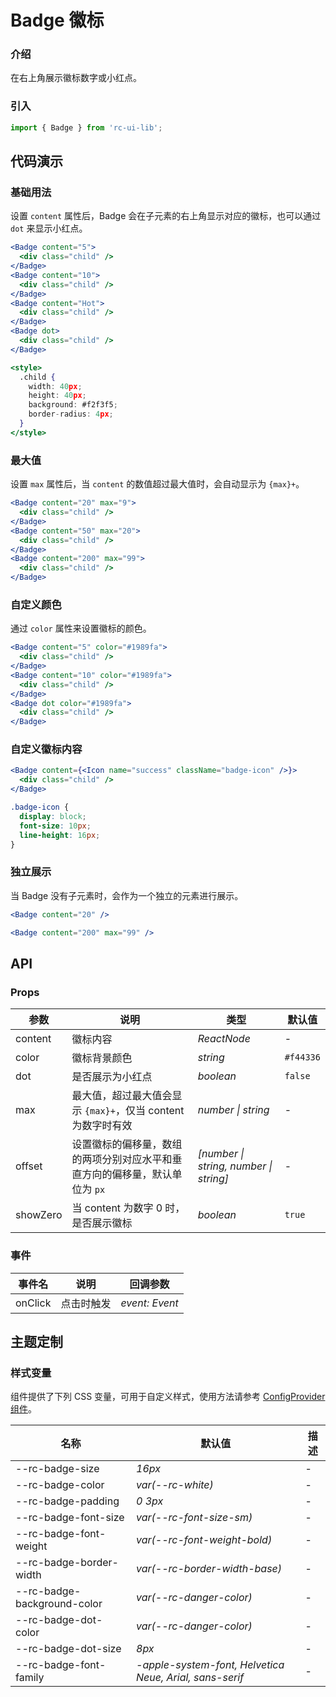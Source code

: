# Badge 徽标

### 介绍

在右上角展示徽标数字或小红点。

### 引入

```js
import { Badge } from 'rc-ui-lib';
```

## 代码演示

### 基础用法

设置 `content` 属性后，Badge 会在子元素的右上角显示对应的徽标，也可以通过 `dot` 来显示小红点。

```jsx
<Badge content="5">
  <div class="child" />
</Badge>
<Badge content="10">
  <div class="child" />
</Badge>
<Badge content="Hot">
  <div class="child" />
</Badge>
<Badge dot>
  <div class="child" />
</Badge>

<style>
  .child {
    width: 40px;
    height: 40px;
    background: #f2f3f5;
    border-radius: 4px;
  }
</style>
```

### 最大值

设置 `max` 属性后，当 `content` 的数值超过最大值时，会自动显示为 `{max}+`。

```jsx
<Badge content="20" max="9">
  <div class="child" />
</Badge>
<Badge content="50" max="20">
  <div class="child" />
</Badge>
<Badge content="200" max="99">
  <div class="child" />
</Badge>
```

### 自定义颜色

通过 `color` 属性来设置徽标的颜色。

```jsx
<Badge content="5" color="#1989fa">
  <div class="child" />
</Badge>
<Badge content="10" color="#1989fa">
  <div class="child" />
</Badge>
<Badge dot color="#1989fa">
  <div class="child" />
</Badge>
```

### 自定义徽标内容

```jsx
<Badge content={<Icon name="success" className="badge-icon" />}>
  <div class="child" />
</Badge>
```

```css
.badge-icon {
  display: block;
  font-size: 10px;
  line-height: 16px;
}
```

### 独立展示

当 Badge 没有子元素时，会作为一个独立的元素进行展示。

```jsx
<Badge content="20" />

<Badge content="200" max="99" />
```

## API

### Props

| 参数 | 说明 | 类型 | 默认值 |
| --- | --- | --- | --- |
| content | 徽标内容 | _ReactNode_ | - |
| color | 徽标背景颜色 | _string_ | `#f44336` |
| dot | 是否展示为小红点 | _boolean_ | `false` |
| max | 最大值，超过最大值会显示 `{max}+`，仅当 content 为数字时有效 | _number \| string_ | - |
| offset | 设置徽标的偏移量，数组的两项分别对应水平和垂直方向的偏移量，默认单位为 `px` | _[number \| string, number \| string]_ | - |
| showZero | 当 content 为数字 0 时，是否展示徽标 | _boolean_ | `true` |

### 事件

| 事件名  | 说明       | 回调参数       |
| ------- | ---------- | -------------- |
| onClick | 点击时触发 | _event: Event_ |



## 主题定制

### 样式变量

组件提供了下列 CSS 变量，可用于自定义样式，使用方法请参考 [ConfigProvider 组件](#/zh-CN/config-provider)。

| 名称 | 默认值 | 描述 |
| --- | --- | --- |
| --rc-badge-size | _16px_ | - |
| --rc-badge-color | _var(--rc-white)_ | - |
| --rc-badge-padding | _0 3px_ | - |
| --rc-badge-font-size | _var(--rc-font-size-sm)_ | - |
| --rc-badge-font-weight | _var(--rc-font-weight-bold)_ | - |
| --rc-badge-border-width | _var(--rc-border-width-base)_ | - |
| --rc-badge-background-color | _var(--rc-danger-color)_ | - |
| --rc-badge-dot-color | _var(--rc-danger-color)_ | - |
| --rc-badge-dot-size | _8px_ | - |
| --rc-badge-font-family | _-apple-system-font, Helvetica Neue, Arial, sans-serif_ | - |

